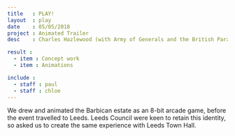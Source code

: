 ```yaml
---
title   : PLAY!
layout  : play
date    : 05/05/2018
project : Animated Trailer
desc    : Charles Hazlewood (with Army of Generals and the British Paraorchestra).

result :
  - item : Concept work
  - item : Animations

include :
  - staff : paul
  - staff : chloe
---
```


We drew and animated the Barbican estate as an 8-bit arcade game, before the event travelled to Leeds. Leeds Council were keen to retain this identity, so asked us to create the same experience with Leeds Town Hall.
